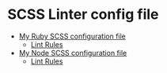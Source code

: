 # SCSS Linter config file

* [My Ruby SCSS configuration file](https://github.com/IgnaciodeNuevo/scss-lint-config-file/blob/master/ruby/.scss-lint.yml)
  + [Lint Rules](https://github.com/brigade/scss-lint/blob/master/lib/scss_lint/linter/README.md)
* [My Node SCSS configuration file](https://github.com/IgnaciodeNuevo/scss-lint-config-file/blob/master/node/.sass-lint.yml)
  + [Lint Rules](https://github.com/sasstools/sass-lint/tree/master/docs/rules)
